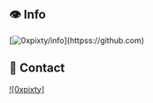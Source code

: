 ## 👁️ Info

[![0xpixty/info](https://github-readme-stats.vercel.app/api?username=0xpixty&show_icons=true&locale=en&theme=dark&hide_border=true&icon_color=ffffff&cache_seconds=86400&border_radius=24&show=reviews,prs_merged,prs_merged_percentage")](httpss://github.com)

## 💼 Contact

[![0xpixty]](https://0xpixty.github.io)

